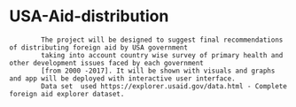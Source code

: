 # USA-Aid-distribution
            The project will be designed to suggest final recommendations of distributing foreign aid by USA government 
            taking into account country wise survey of primary health and other development issues faced by each government
            [from 2000 -2017]. It will be shown with visuals and graphs and app will be deployed with interactive user interface.
            Data set  used https://explorer.usaid.gov/data.html - Complete foreign aid explorer dataset.
